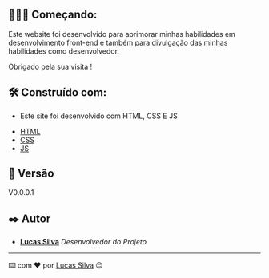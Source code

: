 ## 🚀👨‍💻 Começando:

Este website foi desenvolvido para aprimorar minhas habilidades em desenvolvimento front-end  e também para divulgação das minhas habilidades como desenvolvedor.

Obrigado pela sua visita !

## 🛠️ Construído com:

- Este site foi desenvolvido com HTML, CSS E JS

* [HTML](https://developer.mozilla.org/pt-BR/docs/Web/HTML)
* [CSS](https://developer.mozilla.org/pt-BR/docs/Web/CSS)
* [JS](https://developer.mozilla.org/pt-BR/docs/Web/JavaScript)

## 📌 Versão

V0.0.0.1

## ✒️ Autor

* **[Lucas Silva](https://github.com/guilucasv)** *Desenvolvedor do Projeto*

---

⌨️ com ❤️ por [Lucas Silva](https://github.com/guilucasv) 😊
